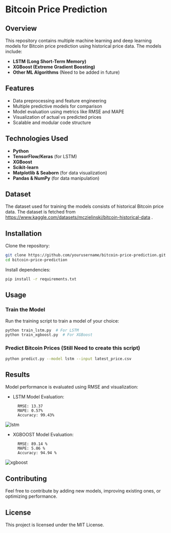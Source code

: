 # Bitcoin Price Prediction

## Overview
This repository contains multiple machine learning and deep learning models for Bitcoin price prediction using historical price data. The models include:
- **LSTM (Long Short-Term Memory)**
- **XGBoost (Extreme Gradient Boosting)**
- **Other ML Algorithms** (Need to be added in future) 

## Features
- Data preprocessing and feature engineering
- Multiple predictive models for comparison
- Model evaluation using metrics like RMSE and MAPE
- Visualization of actual vs predicted prices
- Scalable and modular code structure

## Technologies Used
- **Python**
- **TensorFlow/Keras** (for LSTM)
- **XGBoost**
- **Scikit-learn**
- **Matplotlib & Seaborn** (for data visualization)
- **Pandas & NumPy** (for data manipulation)

## Dataset
The dataset used for training the models consists of historical Bitcoin price data. The dataset is fetched from https://www.kaggle.com/datasets/mczielinski/bitcoin-historical-data .

## Installation
Clone the repository:
```bash
git clone https://github.com/yourusername/bitcoin-price-prediction.git
cd bitcoin-price-prediction
```

Install dependencies:
```bash
pip install -r requirements.txt
```

## Usage
### Train the Model
Run the training script to train a model of your choice:
```bash
python train_lstm.py  # For LSTM
python train_xgboost.py  # For XGBoost
```

### Predict Bitcoin Prices (Still Need to create this script)
```bash
python predict.py --model lstm --input latest_price.csv
```

## Results
Model performance is evaluated using RMSE and visualization:
- LSTM Model Evaluation:

        RMSE: 13.37
        MAPE: 0.57%
        Accuracy: 99.43%
  
![lstm](https://github.com/user-attachments/assets/049352d2-2d4a-4c83-af40-322cf2275283)

- XGBOOST Model Evaluation:

        RMSE: 89.14 %
        MAPE: 5.06 %
        Accuracy: 94.94 %
![xgboost](https://github.com/user-attachments/assets/ea7219ab-998c-47f1-aa75-0ccc2df36f5b)



## Contributing
Feel free to contribute by adding new models, improving existing ones, or optimizing performance.

## License
This project is licensed under the MIT License.

